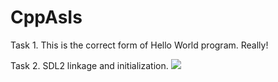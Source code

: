 # CppAsIs

Task 1.
This is the correct form of Hello World program. Really!

Task 2.
SDL2 linkage and initialization.
<img src="https://travis-ci.org/oleR0/TrueHelloW.svg?branch=master">
